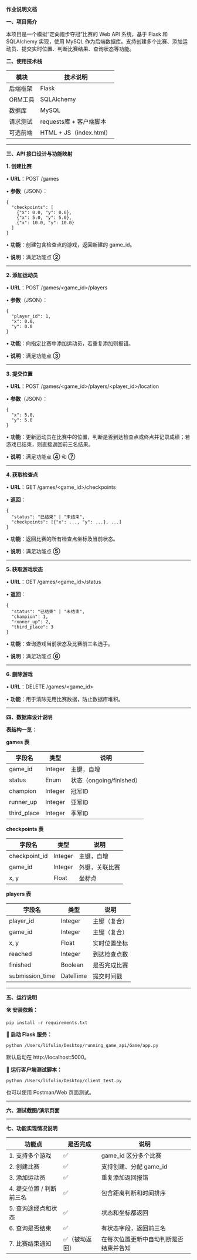 

**作业说明文档**

**一、项目简介**

本项目是一个模拟“定向跑步夺冠”比赛的 Web API 系统，基于 Flask 和 SQLAlchemy 实现，使用 MySQL 作为后端数据库。支持创建多个比赛、添加运动员、提交实时位置、判断比赛结果、查询状态等功能。


**二、使用技术栈**

| **模块** | **技术说明**              |
| ------ | --------------------- |
| 后端框架   | Flask                 |
| ORM工具  | SQLAlchemy            |
| 数据库    | MySQL                 |
| 请求测试   | requests库 + 客户端脚本     |
| 可选前端   | HTML + JS（index.html） |

---

**三、API 接口设计与功能映射**

**1. 创建比赛**

• **URL**：POST /games

• **参数**（JSON）：

```
{
  "checkpoints": [
    {"x": 0.0, "y": 0.0},
    {"x": 5.0, "y": 5.0},
    {"x": 10.0, "y": 10.0}
  ]
}
```

• **功能**：创建包含检查点的游戏，返回新建的 game_id。

• **说明**：满足功能点 **②**

---

**2. 添加运动员**

• **URL**：POST /games/<game_id>/players

• **参数**（JSON）：

```
{
  "player_id": 1,
  "x": 0.0,
  "y": 0.0
}
```

• **功能**：向指定比赛中添加运动员，若重复添加则报错。

• **说明**：满足功能点 **③**

---

**3. 提交位置**

• **URL**：POST /games/<game_id>/players/<player_id>/location

• **参数**（JSON）：

```
{
  "x": 5.0,
  "y": 5.0
}
```

• **功能**：更新运动员在比赛中的位置，判断是否到达检查点或终点并记录成绩；若游戏已结束，则直接返回前三名结果。

• **说明**：满足功能点 **④** 和 **⑦**

---

**4. 获取检查点**

• **URL**：GET /games/<game_id>/checkpoints

• **返回**：

```
{
  "status": "已结束" | "未结束",
  "checkpoints": [{"x": ..., "y": ...}, ...]
}
```

• **功能**：返回比赛的所有检查点坐标及当前状态。

• **说明**：满足功能点 **⑤**

---

**5. 获取游戏状态**

• **URL**：GET /games/<game_id>/status

• **返回**：

```
{
  "status": "已结束" | "未结束",
  "champion": 1,
  "runner_up": 2,
  "third_place": 3
}
```

• **功能**：查询游戏当前状态及比赛前三名选手。

• **说明**：满足功能点 **⑥**

---

**6. 删除游戏**

• **URL**：DELETE /games/<game_id>

• **功能**：用于清除无用比赛数据，防止数据库堆积。

---

**四、数据库设计说明**

**表结构一览：**

**games 表**

| **字段名**     | **类型**  | **说明**               |
| ----------- | ------- | -------------------- |
| game_id     | Integer | 主键，自增                |
| status      | Enum    | 状态（ongoing/finished） |
| champion    | Integer | 冠军ID                 |
| runner_up   | Integer | 亚军ID                 |
| third_place | Integer | 季军ID                 |

**checkpoints 表**

| **字段名**       | **类型**  | **说明**  |
| ------------- | ------- | ------- |
| checkpoint_id | Integer | 主键，自增   |
| game_id       | Integer | 外键，关联比赛 |
| x, y          | Float   | 坐标点     |

**players 表**

| **字段名**         | **类型**   | **说明** |
| --------------- | -------- | ------ |
| player_id       | Integer  | 主键（复合） |
| game_id         | Integer  | 主键（复合） |
| x, y            | Float    | 实时位置坐标 |
| reached         | Integer  | 到达检查点数 |
| finished        | Boolean  | 是否完成比赛 |
| submission_time | DateTime | 提交时间戳  |

---

**五、运行说明**

**🛠️ 安装依赖：**

```
pip install -r requirements.txt
```

**🚀 启动 Flask 服务：**

```
python /Users/lifulin/Desktop/running_game_api/Game/app.py
```

默认启动在 http://localhost:5000。

**🧪 运行客户端测试脚本：**

```
python /Users/lifulin/Desktop/client_test.py
```

也可以使用 Postman/Web 页面测试。

---

**六、测试截图/演示页面**


---

**七、功能实现情况说明**

| **功能点**         | **是否完成** | **说明**              |
| --------------- | -------- | ------------------- |
| 1. 支持多个游戏       | ✅        | game_id 区分多个比赛      |
| 2. 创建比赛         | ✅        | 支持创建、分配 game_id     |
| 3. 添加运动员        | ✅        | 重复添加返回报错            |
| 4. 提交位置 / 判断前三名 | ✅        | 包含距离判断和时间排序         |
| 5. 查询途经点和状态     | ✅        | 状态和坐标都返回            |
| 6. 查询是否结束       | ✅        | 有状态字段，返回前三名         |
| 7. 比赛结束通知       | ✅（被动返回）  | 在每次位置更新中自动判断是否结束并告知 |
